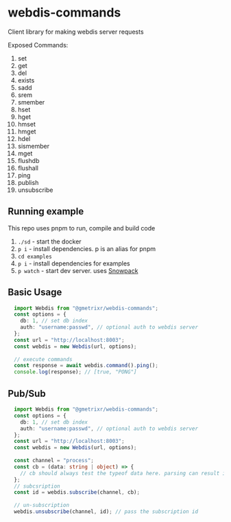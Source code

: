 # webdis-commands
Client library for making webdis server requests

Exposed Commands:
1. set
2. get
3. del
4. exists
4. sadd
4. srem
4. smember
4. hset
4. hget
4. hmset
4. hmget
4. hdel
4. sismember
4. mget
4. flushdb
4. flushall
4. ping
4. publish
4. unsubscribe

## Running example
This repo uses pnpm to run, compile and build code
1. `./sd` - start the docker
2. `p i` - install dependencies. p is an alias for pnpm
3. `cd examples`
4. `p i` - install dependencies for examples
5. `p watch` - start dev server. uses [Snowpack](https://www.snowpack.dev/)

## Basic Usage
```typescript
  import Webdis from "@gmetrixr/webdis-commands";
  const options = {
    db: 1, // set db index
    auth: "username:passwd", // optional auth to webdis server
  };
  const url = "http://localhost:8003";
  const webdis = new Webdis(url, options);
  
  // execute commands
  const response = await webdis.command().ping();
  console.log(response); // [true, "PONG"]
```

## Pub/Sub
```typescript
  import Webdis from "@gmetrixr/webdis-commands";
  const options = {
    db: 1, // set db index
    auth: "username:passwd", // optional auth to webdis server
  };
  const url = "http://localhost:8003";
  const webdis = new Webdis(url, options);
  
  const channel = "process";
  const cb = (data: string | object) => {
    // cb should always test the typeof data here. parsing can result in either text or js objects
  };
  // subcsription
  const id = webdis.subscribe(channel, cb);
  
  // un-subscription
  webdis.unsubscribe(channel, id); // pass the subscription id 
```